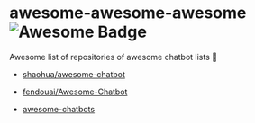 # awesome-awesome-awesome ![Awesome Badge](https://cdn.rawgit.com/sindresorhus/awesome/d7305f38d29fed78fa85652e3a63e154dd8e8829/media/badge.svg)

Awesome list of repositories of awesome chatbot lists 🤷

* [shaohua/awesome-chatbot](https://github.com/shaohua/awesome-chatbot)

* [fendouai/Awesome-Chatbot](https://github.com/fendouai/Awesome-Chatbot)

* [awesome-chatbots](https://github.com/JStumpp/awesome-chatbots)

